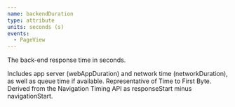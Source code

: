 ```yaml
---
name: backendDuration
type: attribute
units: seconds (s)
events:
  - PageView
---
```


The back-end response time in seconds.

Includes app server (webAppDuration) and network time (networkDuration), as well as queue time if available. Representative of Time to First Byte. Derived from the Navigation Timing API as responseStart minus navigationStart.